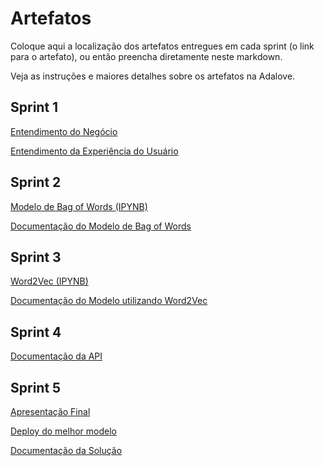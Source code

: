 # Artefatos

Coloque aqui a localização dos artefatos entregues em cada sprint (o link para o artefato), ou então preencha diretamente neste markdown.

Veja as instruções e maiores detalhes sobre os artefatos na Adalove.

## Sprint 1

<a href="https://github.com/Inteli-College/2024-1B-T10-SI06-G05/blob/main/docs/documentacao.md#2-desenvolvimento-e-an%C3%A1lises-de-ux-e-neg%C3%B3cios">Entendimento do Negócio</a>

<a href="https://github.com/Inteli-College/2024-1B-T10-SI06-G05/blob/main/docs/documentacao.md#22-entendimento-da-experi%C3%AAncia-do-usu%C3%A1rio">Entendimento da Experiência do Usuário</a>

## Sprint 2

<a href="https://github.com/Inteli-College/2024-1B-T10-SI06-G05/blob/main/src/Notebooks/notebook.ipynb">Modelo de Bag of Words (IPYNB)</a>

<a href="https://github.com/Inteli-College/2024-1B-T10-SI06-G05/blob/main/docs/documentacao.md#3-documenta%C3%A7%C3%A3o-do-modelo-de-bag-of-words">Documentação do Modelo de Bag of Words</a>

## Sprint 3

<a href="https://github.com/Inteli-College/2024-1B-T10-SI06-G05/blob/main/src/Notebooks/notebook_word2vec.ipynb">Word2Vec (IPYNB)</a>

<a href="https://github.com/Inteli-College/2024-1B-T10-SI06-G05/blob/main/docs/documentacao.md#36documenta%C3%A7%C3%A3o-do-word2vec">Documentação do Modelo utilizando Word2Vec</a>

## Sprint 4

<a href="https://github.com/Inteli-College/2024-1B-T10-SI06-G05/blob/main/docs/documentacao.md#4-desenvolvimento-da-api"> Documentação da API</a>

## Sprint 5

<a href="">Apresentação Final</a>

<a href="https://drive.google.com/file/d/16te_Pd9Of-zgJ1lmZ4qW1o6hVkOVCQS1/view?usp=sharing">Deploy do melhor modelo</a>

<a href="">Documentação da Solução</a>




